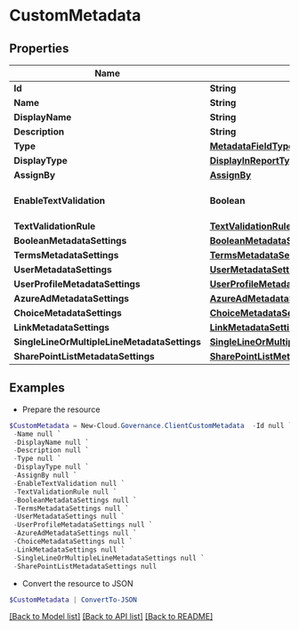 # CustomMetadata
## Properties

Name | Type | Description | Notes
------------ | ------------- | ------------- | -------------
**Id** | **String** |  | [optional] 
**Name** | **String** |  | [optional] 
**DisplayName** | **String** |  | [optional] 
**Description** | **String** |  | [optional] 
**Type** | [**MetadataFieldType**](MetadataFieldType.md) |  | [optional] 
**DisplayType** | [**DisplayInReportType**](DisplayInReportType.md) |  | [optional] 
**AssignBy** | [**AssignBy**](AssignBy.md) |  | [optional] 
**EnableTextValidation** | **Boolean** |  | [optional] [default to $false]
**TextValidationRule** | [**TextValidationRuleRef**](TextValidationRuleRef.md) |  | [optional] 
**BooleanMetadataSettings** | [**BooleanMetadataSettings**](BooleanMetadataSettings.md) |  | [optional] 
**TermsMetadataSettings** | [**TermsMetadataSettings**](TermsMetadataSettings.md) |  | [optional] 
**UserMetadataSettings** | [**UserMetadataSettings**](UserMetadataSettings.md) |  | [optional] 
**UserProfileMetadataSettings** | [**UserProfileMetadataSettings**](UserProfileMetadataSettings.md) |  | [optional] 
**AzureAdMetadataSettings** | [**AzureAdMetadataSettings**](AzureAdMetadataSettings.md) |  | [optional] 
**ChoiceMetadataSettings** | [**ChoiceMetadataSettings**](ChoiceMetadataSettings.md) |  | [optional] 
**LinkMetadataSettings** | [**LinkMetadataSettings**](LinkMetadataSettings.md) |  | [optional] 
**SingleLineOrMultipleLineMetadataSettings** | [**SingleLineOrMultipleLineMetadataSettings**](SingleLineOrMultipleLineMetadataSettings.md) |  | [optional] 
**SharePointListMetadataSettings** | [**SharePointListMetadataSettings**](SharePointListMetadataSettings.md) |  | [optional] 

## Examples

- Prepare the resource
```powershell
$CustomMetadata = New-Cloud.Governance.ClientCustomMetadata  -Id null `
 -Name null `
 -DisplayName null `
 -Description null `
 -Type null `
 -DisplayType null `
 -AssignBy null `
 -EnableTextValidation null `
 -TextValidationRule null `
 -BooleanMetadataSettings null `
 -TermsMetadataSettings null `
 -UserMetadataSettings null `
 -UserProfileMetadataSettings null `
 -AzureAdMetadataSettings null `
 -ChoiceMetadataSettings null `
 -LinkMetadataSettings null `
 -SingleLineOrMultipleLineMetadataSettings null `
 -SharePointListMetadataSettings null
```

- Convert the resource to JSON
```powershell
$CustomMetadata | ConvertTo-JSON
```

[[Back to Model list]](../README.md#documentation-for-models) [[Back to API list]](../README.md#documentation-for-api-endpoints) [[Back to README]](../README.md)

